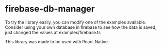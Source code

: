 # firebase-db-manager

To try the library easily, you can modify one of the examples available. Consider using your own database in firebase to see how the data is saved, just changed the values at examples/firebase.ts

This library was made to be used with React Native
